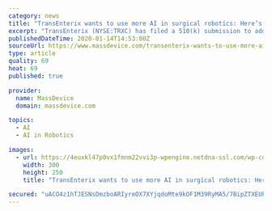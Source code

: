 ```yaml
---
category: news
title: "TransEnterix wants to use more AI in surgical robotics: Here’s how"
excerpt: "TransEnterix (NYSE:TRXC) has filed a 510(k) submission to add an artificial intelligence feature to its robot-assisted surgery system in ... “I think our hope is that people will start to say this scrappy little company that’s been around for a while and is still fighting— it’s having kind of a Phoenix-like rise with some really ..."
publishedDateTime: 2020-01-14T14:53:00Z
sourceUrl: https://www.massdevice.com/transenterix-wants-to-use-more-ai-in-surgical-robotics-heres-how/
type: article
quality: 69
heat: 69
published: true

provider:
  name: MassDevice
  domain: massdevice.com

topics:
  - AI
  - AI in Robotics

images:
  - url: https://4euxkl47p0vx1fmnm22vvi3p-wpengine.netdna-ssl.com/wp-content/uploads/2019/05/MDO_webAD_5-19_Vs1.jpg
    width: 300
    height: 250
    title: "TransEnterix wants to use more AI in surgical robotics: Here’s how"

secured: "uACO4z1hTJESNsDmzboARIyreOX7XYjqdoMte9kOF1M39RyMA5/7BipZTXEUhTECe+tppwMIK7zaW/weoSa9rDUGYI0R6sTJbF/AfUClMRQKiilgH1H7O+vjcB3p6ASvQsr4x1WO5aM462uWVZjZdt2355p9ZoH5OhPLMw20k6+3rPGJzSxwX17CpM9i06a5Qtb8iLltCwWFUlhhFGi4rXcMvZbzgIMAuC4wbAUeQc0Me+eklwOK8skqgL703BvezLnnqGD/zbMIHI+zRDrlUq7+/I0RlsLb0dck5MsS23TOYdXEOlX4Xb3nfa2IVTybKtjrJN7wM6lrvWFF5lXM9UhIlycw4zYvQmhJjhWpldIiySD/YkBaKcM6wf+38OnVesTPxAYvWycM0aNYgPqzZFHaYGabS05/4D3cmWoeT/H1Jrf82Z53h5IFGjBHin0HhvniXEpYJavJQBIetbZm8EoiKlmR/T5ax+oDXMgMZlA=;AhPY9TksEv5qs3JYJMTtkw=="
---
```


